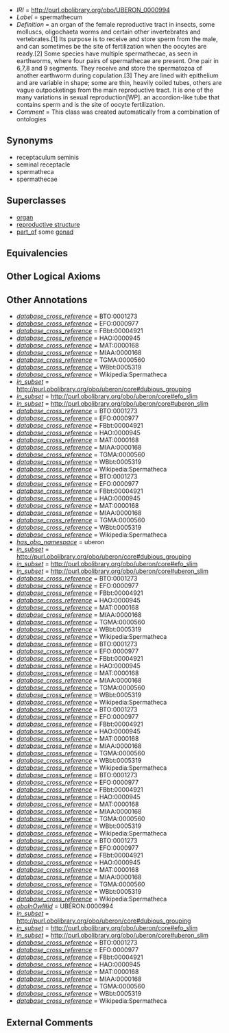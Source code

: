  * *IRI* = http://purl.obolibrary.org/obo/UBERON_0000994
 * *Label* = spermathecum
 * *Definition* = an organ of the female reproductive tract in insects, some molluscs, oligochaeta worms and certain other invertebrates and vertebrates.[1] Its purpose is to receive and store sperm from the male, and can sometimes be the site of fertilization when the oocytes are ready.[2] Some species have multiple spermathecae, as seen in earthworms, where four pairs of spermathecae are present. One pair in 6,7,8 and 9 segments. They receive and store the spermatozoa of another earthworm during copulation.[3] They are lined with epithelium and are variable in shape; some are thin, heavily coiled tubes, others are vague outpocketings from the main reproductive tract. It is one of the many variations in sexual reproduction[WP]. an accordion-like tube that contains sperm and is the site of oocyte fertilization.
 * *Comment* = This class was created automatically from a combination of ontologies

## Synonyms

 * receptaculum seminis
 * seminal receptacle
 * spermatheca
 * spermathecae

## Superclasses

 * [organ](../../UBERON/62/UBERON_0000062.md)
 * [reproductive structure](../../UBERON/56/UBERON_0005156.md)
 * [part_of](../../BFO/50/BFO_0000050.md) some [gonad](../../UBERON/91/UBERON_0000991.md)

## Equivalencies


## Other Logical Axioms


## Other Annotations

 * *[database_cross_reference](../../ef/oboInOwl#hasDbXref.md)* = BTO:0001273
 * *[database_cross_reference](../../ef/oboInOwl#hasDbXref.md)* = EFO:0000977
 * *[database_cross_reference](../../ef/oboInOwl#hasDbXref.md)* = FBbt:00004921
 * *[database_cross_reference](../../ef/oboInOwl#hasDbXref.md)* = HAO:0000945
 * *[database_cross_reference](../../ef/oboInOwl#hasDbXref.md)* = MAT:0000168
 * *[database_cross_reference](../../ef/oboInOwl#hasDbXref.md)* = MIAA:0000168
 * *[database_cross_reference](../../ef/oboInOwl#hasDbXref.md)* = TGMA:0000560
 * *[database_cross_reference](../../ef/oboInOwl#hasDbXref.md)* = WBbt:0005319
 * *[database_cross_reference](../../ef/oboInOwl#hasDbXref.md)* = Wikipedia:Spermatheca
 * *[in_subset](../../et/oboInOwl#inSubset.md)* = http://purl.obolibrary.org/obo/uberon/core#dubious_grouping
 * *[in_subset](../../et/oboInOwl#inSubset.md)* = http://purl.obolibrary.org/obo/uberon/core#efo_slim
 * *[in_subset](../../et/oboInOwl#inSubset.md)* = http://purl.obolibrary.org/obo/uberon/core#uberon_slim
 * *[database_cross_reference](../../ef/oboInOwl#hasDbXref.md)* = BTO:0001273
 * *[database_cross_reference](../../ef/oboInOwl#hasDbXref.md)* = EFO:0000977
 * *[database_cross_reference](../../ef/oboInOwl#hasDbXref.md)* = FBbt:00004921
 * *[database_cross_reference](../../ef/oboInOwl#hasDbXref.md)* = HAO:0000945
 * *[database_cross_reference](../../ef/oboInOwl#hasDbXref.md)* = MAT:0000168
 * *[database_cross_reference](../../ef/oboInOwl#hasDbXref.md)* = MIAA:0000168
 * *[database_cross_reference](../../ef/oboInOwl#hasDbXref.md)* = TGMA:0000560
 * *[database_cross_reference](../../ef/oboInOwl#hasDbXref.md)* = WBbt:0005319
 * *[database_cross_reference](../../ef/oboInOwl#hasDbXref.md)* = Wikipedia:Spermatheca
 * *[database_cross_reference](../../ef/oboInOwl#hasDbXref.md)* = BTO:0001273
 * *[database_cross_reference](../../ef/oboInOwl#hasDbXref.md)* = EFO:0000977
 * *[database_cross_reference](../../ef/oboInOwl#hasDbXref.md)* = FBbt:00004921
 * *[database_cross_reference](../../ef/oboInOwl#hasDbXref.md)* = HAO:0000945
 * *[database_cross_reference](../../ef/oboInOwl#hasDbXref.md)* = MAT:0000168
 * *[database_cross_reference](../../ef/oboInOwl#hasDbXref.md)* = MIAA:0000168
 * *[database_cross_reference](../../ef/oboInOwl#hasDbXref.md)* = TGMA:0000560
 * *[database_cross_reference](../../ef/oboInOwl#hasDbXref.md)* = WBbt:0005319
 * *[database_cross_reference](../../ef/oboInOwl#hasDbXref.md)* = Wikipedia:Spermatheca
 * *[has_obo_namespace](../../ce/oboInOwl#hasOBONamespace.md)* = uberon
 * *[in_subset](../../et/oboInOwl#inSubset.md)* = http://purl.obolibrary.org/obo/uberon/core#dubious_grouping
 * *[in_subset](../../et/oboInOwl#inSubset.md)* = http://purl.obolibrary.org/obo/uberon/core#efo_slim
 * *[in_subset](../../et/oboInOwl#inSubset.md)* = http://purl.obolibrary.org/obo/uberon/core#uberon_slim
 * *[database_cross_reference](../../ef/oboInOwl#hasDbXref.md)* = BTO:0001273
 * *[database_cross_reference](../../ef/oboInOwl#hasDbXref.md)* = EFO:0000977
 * *[database_cross_reference](../../ef/oboInOwl#hasDbXref.md)* = FBbt:00004921
 * *[database_cross_reference](../../ef/oboInOwl#hasDbXref.md)* = HAO:0000945
 * *[database_cross_reference](../../ef/oboInOwl#hasDbXref.md)* = MAT:0000168
 * *[database_cross_reference](../../ef/oboInOwl#hasDbXref.md)* = MIAA:0000168
 * *[database_cross_reference](../../ef/oboInOwl#hasDbXref.md)* = TGMA:0000560
 * *[database_cross_reference](../../ef/oboInOwl#hasDbXref.md)* = WBbt:0005319
 * *[database_cross_reference](../../ef/oboInOwl#hasDbXref.md)* = Wikipedia:Spermatheca
 * *[database_cross_reference](../../ef/oboInOwl#hasDbXref.md)* = BTO:0001273
 * *[database_cross_reference](../../ef/oboInOwl#hasDbXref.md)* = EFO:0000977
 * *[database_cross_reference](../../ef/oboInOwl#hasDbXref.md)* = FBbt:00004921
 * *[database_cross_reference](../../ef/oboInOwl#hasDbXref.md)* = HAO:0000945
 * *[database_cross_reference](../../ef/oboInOwl#hasDbXref.md)* = MAT:0000168
 * *[database_cross_reference](../../ef/oboInOwl#hasDbXref.md)* = MIAA:0000168
 * *[database_cross_reference](../../ef/oboInOwl#hasDbXref.md)* = TGMA:0000560
 * *[database_cross_reference](../../ef/oboInOwl#hasDbXref.md)* = WBbt:0005319
 * *[database_cross_reference](../../ef/oboInOwl#hasDbXref.md)* = Wikipedia:Spermatheca
 * *[database_cross_reference](../../ef/oboInOwl#hasDbXref.md)* = BTO:0001273
 * *[database_cross_reference](../../ef/oboInOwl#hasDbXref.md)* = EFO:0000977
 * *[database_cross_reference](../../ef/oboInOwl#hasDbXref.md)* = FBbt:00004921
 * *[database_cross_reference](../../ef/oboInOwl#hasDbXref.md)* = HAO:0000945
 * *[database_cross_reference](../../ef/oboInOwl#hasDbXref.md)* = MAT:0000168
 * *[database_cross_reference](../../ef/oboInOwl#hasDbXref.md)* = MIAA:0000168
 * *[database_cross_reference](../../ef/oboInOwl#hasDbXref.md)* = TGMA:0000560
 * *[database_cross_reference](../../ef/oboInOwl#hasDbXref.md)* = WBbt:0005319
 * *[database_cross_reference](../../ef/oboInOwl#hasDbXref.md)* = Wikipedia:Spermatheca
 * *[database_cross_reference](../../ef/oboInOwl#hasDbXref.md)* = BTO:0001273
 * *[database_cross_reference](../../ef/oboInOwl#hasDbXref.md)* = EFO:0000977
 * *[database_cross_reference](../../ef/oboInOwl#hasDbXref.md)* = FBbt:00004921
 * *[database_cross_reference](../../ef/oboInOwl#hasDbXref.md)* = HAO:0000945
 * *[database_cross_reference](../../ef/oboInOwl#hasDbXref.md)* = MAT:0000168
 * *[database_cross_reference](../../ef/oboInOwl#hasDbXref.md)* = MIAA:0000168
 * *[database_cross_reference](../../ef/oboInOwl#hasDbXref.md)* = TGMA:0000560
 * *[database_cross_reference](../../ef/oboInOwl#hasDbXref.md)* = WBbt:0005319
 * *[database_cross_reference](../../ef/oboInOwl#hasDbXref.md)* = Wikipedia:Spermatheca
 * *[database_cross_reference](../../ef/oboInOwl#hasDbXref.md)* = BTO:0001273
 * *[database_cross_reference](../../ef/oboInOwl#hasDbXref.md)* = EFO:0000977
 * *[database_cross_reference](../../ef/oboInOwl#hasDbXref.md)* = FBbt:00004921
 * *[database_cross_reference](../../ef/oboInOwl#hasDbXref.md)* = HAO:0000945
 * *[database_cross_reference](../../ef/oboInOwl#hasDbXref.md)* = MAT:0000168
 * *[database_cross_reference](../../ef/oboInOwl#hasDbXref.md)* = MIAA:0000168
 * *[database_cross_reference](../../ef/oboInOwl#hasDbXref.md)* = TGMA:0000560
 * *[database_cross_reference](../../ef/oboInOwl#hasDbXref.md)* = WBbt:0005319
 * *[database_cross_reference](../../ef/oboInOwl#hasDbXref.md)* = Wikipedia:Spermatheca
 * *[oboInOwl#id](../../id/oboInOwl#id.md)* = UBERON:0000994
 * *[in_subset](../../et/oboInOwl#inSubset.md)* = http://purl.obolibrary.org/obo/uberon/core#dubious_grouping
 * *[in_subset](../../et/oboInOwl#inSubset.md)* = http://purl.obolibrary.org/obo/uberon/core#efo_slim
 * *[in_subset](../../et/oboInOwl#inSubset.md)* = http://purl.obolibrary.org/obo/uberon/core#uberon_slim
 * *[database_cross_reference](../../ef/oboInOwl#hasDbXref.md)* = BTO:0001273
 * *[database_cross_reference](../../ef/oboInOwl#hasDbXref.md)* = EFO:0000977
 * *[database_cross_reference](../../ef/oboInOwl#hasDbXref.md)* = FBbt:00004921
 * *[database_cross_reference](../../ef/oboInOwl#hasDbXref.md)* = HAO:0000945
 * *[database_cross_reference](../../ef/oboInOwl#hasDbXref.md)* = MAT:0000168
 * *[database_cross_reference](../../ef/oboInOwl#hasDbXref.md)* = MIAA:0000168
 * *[database_cross_reference](../../ef/oboInOwl#hasDbXref.md)* = TGMA:0000560
 * *[database_cross_reference](../../ef/oboInOwl#hasDbXref.md)* = WBbt:0005319
 * *[database_cross_reference](../../ef/oboInOwl#hasDbXref.md)* = Wikipedia:Spermatheca

## External Comments

